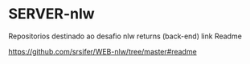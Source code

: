 # SERVER-nlw
Repositorios destinado ao desafio nlw returns (back-end)
link Readme

https://github.com/srsifer/WEB-nlw/tree/master#readme
